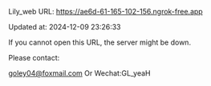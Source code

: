 Lily_web URL: https://ae6d-61-165-102-156.ngrok-free.app

Updated at: 2024-12-09 23:26:33

If you cannot open this URL, the server might be down.

Please contact: 

goley04@foxmail.com Or Wechat:GL_yeaH